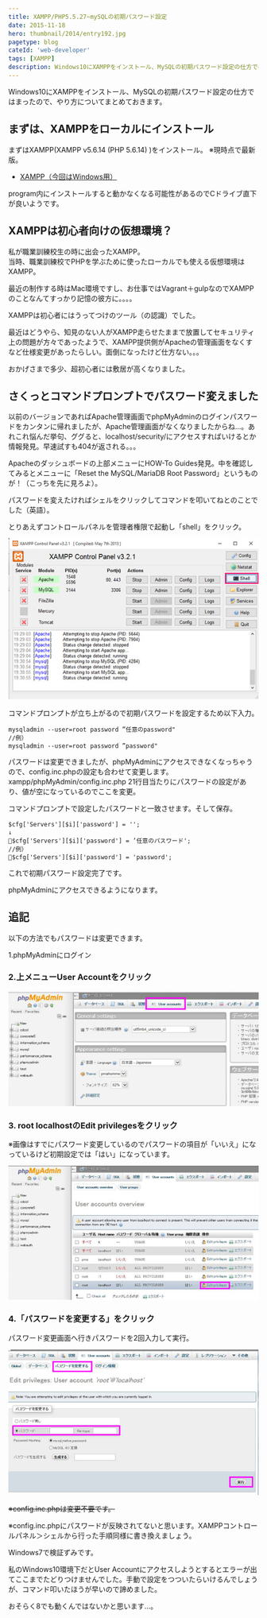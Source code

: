 ```yaml
---
title: XAMPP/PHP5.5.27~mySQLの初期パスワード設定
date: 2015-11-18
hero: thumbnail/2014/entry192.jpg
pagetype: blog
cateId: 'web-developer'
tags: [XAMPP]
description: Windows10にXAMPPをインストール、MySQLの初期パスワード設定の仕方ではまったので、やり方についてまとめておきます。
---
```

Windows10にXAMPPをインストール、MySQLの初期パスワード設定の仕方ではまったので、やり方についてまとめておきます。
## まずは、XAMPPをローカルにインストール
まずはXAMPP(XAMPP v5.6.14 (PHP 5.6.14) )をインストール。
※現時点で最新版。

* [XAMPP（今回はWindows用）](https://www.apachefriends.org/jp/index.html)

program内にインストールすると動かなくなる可能性があるのでCドライブ直下が良いようです。

## XAMPPは初心者向けの仮想環境？
私が職業訓練校生の時に出会ったXAMPP。<br>
当時、職業訓練校でPHPを学ぶために使ったローカルでも使える仮想環境はXAMPP。

最近の制作する時はMac環境ですし、お仕事ではVagrant＋gulpなのでXAMPPのことなんてすっかり記憶の彼方に。。。。

XAMPPは初心者にはうってつけのツール（の認識）でした。

最近はどうやら、知見のない人がXAMPP走らせたままで放置してセキュリティ上の問題が方々であったようで、XAMPP提供側がApacheの管理画面をなくすなど仕様変更があったらしい。面倒になったけど仕方ない。。。

おかげさまで多少、超初心者には敷居が高くなりました。

## さくっとコマンドプロンプトでパスワード変えました
以前のバージョンであればApache管理画面でphpMyAdminのログインパスワードをカンタンに帰れましたが、Apache管理画面がなくなりましたからね…。あれこれ悩んだ挙句、ググると、localhost/security/にアクセスすればいけるとか情報発見。早速試すも404が返される。。。

Apacheのダッシュボードの上部メニューにHOW-To Guides発見。中を確認してみるとメニューに「Reset the MySQL/MariaDB Root Password」というものが！（こっちを先に見ろよ）。

パスワードを変えたければシェルをクリックしてコマンドを叩いてねとのことでした（英語）。

とりあえずコントロールパネルを管理者権限で起動し「shell」をクリック。

![コントロールパネルを管理者権限で起動し「shell」をクリック](./images/2015/entry233-1.jpg)

コマンドプロンプトが立ち上がるので初期パスワードを設定するため以下入力。

```
mysqladmin --user=root password ”任意のpassword"
//例）
mysqladmin --user=root password ”password"
```

パスワードは変更できましたが、phpMyAdminにアクセスできなくなっちゃうので、config.inc.phpの設定も合わせて変更します。xampp/phpMyAdmin/config.inc.php 21行目当たりにパスワードの設定があり、値が空になっているのでここを変更。

コマンドプロンプトで設定したパスワードと一致させます。そして保存。

```
$cfg['Servers'][$i]['password'] = '';
↓
$cfg['Servers'][$i]['password'] = ’任意のパスワード';
//例）
$cfg['Servers'][$i]['password'] = 'password';
```
これで初期パスワード設定完了です。

phpMyAdminにアクセスできるようになります。

## 追記
以下の方法でもパスワードは変更できます。

1.phpMyAdminにログイン
### 2.上メニューUser Accountをクリック
![上メニューUser Accountをクリック](./images/2015/entry233-2.jpg)
### 3. root localhostのEdit privilegesをクリック
※画像はすでにパスワード変更しているのでパスワードの項目が「いいえ」になっているけど初期設定では「はい」になっています。

![root localhostのEdit privilegesをクリック](./images/2015/entry233-3.jpg)

### 4.「パスワードを変更する」をクリック
パスワード変更画面へ行きパスワードを2回入力して実行。

![root localhostのEdit privilegesをクリック](./images/2015/entry233-4.jpg)

~~※config.inc.phpは変更不要です。~~

※config.inc.phpにパスワードが反映されてないと思います。XAMPPコントロールパネル＞シェルから行った手順同様に書き換えましょう。

Windows7で検証ずみです。

私のWindows10環境下だとUser Accountにアクセスしようとするとエラーが出てここまでたどりつけませんでした。手動で設定をつついたらいけるんでしょうが、コマンド叩いたほうが早いので諦めました。

おそらく8でも動くんではないかと思います…。

<prof></prof>
